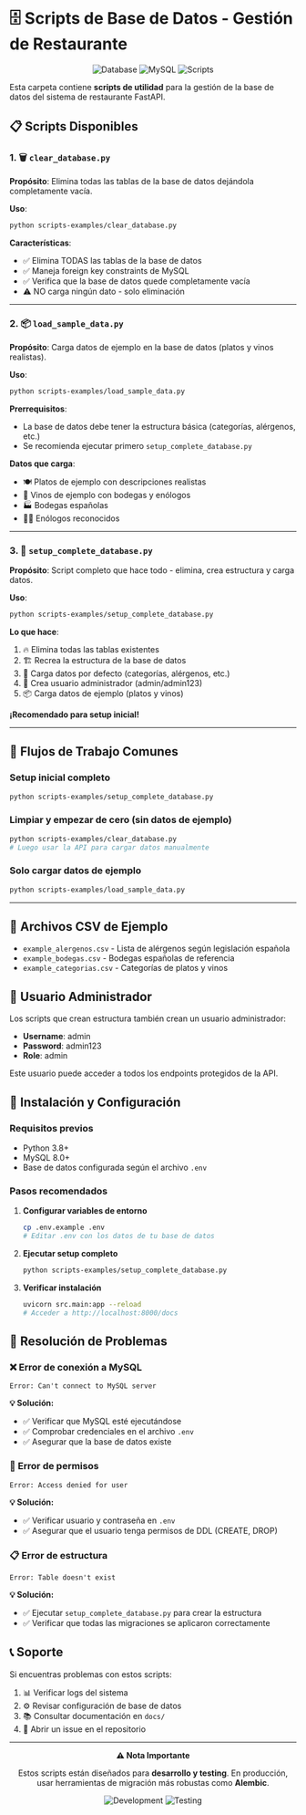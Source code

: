 # 🗄️ Scripts de Base de Datos - Gestión de Restaurante

<div align="center">

![Database](https://img.shields.io/badge/Database-Management-blue?style=for-the-badge&logo=database)
![MySQL](https://img.shields.io/badge/MySQL-8.0+-orange?style=for-the-badge&logo=mysql)
![Scripts](https://img.shields.io/badge/Python-Scripts-green?style=for-the-badge&logo=python)

</div>

Esta carpeta contiene **scripts de utilidad** para la gestión de la base de datos del sistema de restaurante FastAPI.

## 📋 Scripts Disponibles

### 1. 🗑️ `clear_database.py`

**Propósito**: Elimina todas las tablas de la base de datos dejándola completamente vacía.

**Uso**:
```bash
python scripts-examples/clear_database.py
```

**Características**:
- ✅ Elimina TODAS las tablas de la base de datos
- ✅ Maneja foreign key constraints de MySQL
- ✅ Verifica que la base de datos quede completamente vacía
- ⚠️ NO carga ningún dato - solo eliminación

---

### 2. 📦 `load_sample_data.py`

**Propósito**: Carga datos de ejemplo en la base de datos (platos y vinos realistas).

**Uso**:
```bash
python scripts-examples/load_sample_data.py
```

**Prerrequisitos**:
- La base de datos debe tener la estructura básica (categorías, alérgenos, etc.)
- Se recomienda ejecutar primero `setup_complete_database.py`

**Datos que carga**:
- 🍽️ Platos de ejemplo con descripciones realistas
- 🍷 Vinos de ejemplo con bodegas y enólogos
- 🏭 Bodegas españolas
- 👨‍🍳 Enólogos reconocidos

---

### 3. 🚀 `setup_complete_database.py`

**Propósito**: Script completo que hace todo - elimina, crea estructura y carga datos.

**Uso**:
```bash
python scripts-examples/setup_complete_database.py
```

**Lo que hace**:
1. 🔥 Elimina todas las tablas existentes
2. 🏗️ Recrea la estructura de la base de datos
3. 🌱 Carga datos por defecto (categorías, alérgenos, etc.)
4. 👤 Crea usuario administrador (admin/admin123)
5. 📦 Carga datos de ejemplo (platos y vinos)

**¡Recomendado para setup inicial!**

---

## 🔄 Flujos de Trabajo Comunes

### Setup inicial completo
```bash
python scripts-examples/setup_complete_database.py
```

### Limpiar y empezar de cero (sin datos de ejemplo)
```bash
python scripts-examples/clear_database.py
# Luego usar la API para cargar datos manualmente
```

### Solo cargar datos de ejemplo
```bash
python scripts-examples/load_sample_data.py
```

---

## 📁 Archivos CSV de Ejemplo

- `example_alergenos.csv` - Lista de alérgenos según legislación española
- `example_bodegas.csv` - Bodegas españolas de referencia  
- `example_categorias.csv` - Categorías de platos y vinos

## 🔐 Usuario Administrador

Los scripts que crean estructura también crean un usuario administrador:
- **Username**: admin
- **Password**: admin123
- **Role**: admin

Este usuario puede acceder a todos los endpoints protegidos de la API.

## 🚀 Instalación y Configuración

### Requisitos previos
- Python 3.8+
- MySQL 8.0+
- Base de datos configurada según el archivo `.env`

### Pasos recomendados

1. **Configurar variables de entorno**
   ```bash
   cp .env.example .env
   # Editar .env con los datos de tu base de datos
   ```

2. **Ejecutar setup completo**
   ```bash
   python scripts-examples/setup_complete_database.py
   ```

3. **Verificar instalación**
   ```bash
   uvicorn src.main:app --reload
   # Acceder a http://localhost:8000/docs
   ```

## 🔧 Resolución de Problemas

### ❌ Error de conexión a MySQL

```
Error: Can't connect to MySQL server
```

**💡 Solución:**

- ✅ Verificar que MySQL esté ejecutándose
- ✅ Comprobar credenciales en el archivo `.env`
- ✅ Asegurar que la base de datos existe

### 🚫 Error de permisos

```
Error: Access denied for user
```

**💡 Solución:**

- ✅ Verificar usuario y contraseña en `.env`
- ✅ Asegurar que el usuario tenga permisos de DDL (CREATE, DROP)

### 📋 Error de estructura

```
Error: Table doesn't exist
```

**💡 Solución:**

- ✅ Ejecutar `setup_complete_database.py` para crear la estructura
- ✅ Verificar que todas las migraciones se aplicaron correctamente

## 📞 Soporte

Si encuentras problemas con estos scripts:

1. 📊 Verificar logs del sistema
2. ⚙️ Revisar configuración de base de datos
3. 📚 Consultar documentación en `docs/`
4. 🐛 Abrir un issue en el repositorio

---

<div align="center">

**⚠️ Nota Importante**

Estos scripts están diseñados para **desarrollo y testing**. En producción, usar herramientas de migración más robustas como **Alembic**.

![Development](https://img.shields.io/badge/Environment-Development-yellow)
![Testing](https://img.shields.io/badge/Purpose-Testing-orange)

</div>
